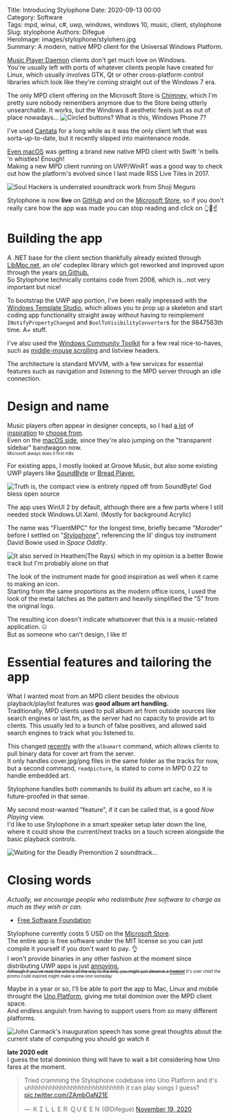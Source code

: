 Title: Introducing Stylophone
Date: 2020-09-13 00:00  
Category: Software  
Tags: mpd, winui, c#, uwp, windows, windows 10, music, client, stylophone
Slug: stylophone
Authors: Difegue  
HeroImage: images/stylophone/stylohero.jpg  
Summary: A modern, native MPD client for the Universal Windows Platform.  

[Music Player Daemon](https://www.musicpd.org/) clients don't get much love on Windows.  
You're usually left with ports of whatever clients people have created for Linux, which usually involves GTK, Qt or other cross-platform control libraries which look like they're coming straight out of the Windows 7 era.  

The only MPD client offering on the Microsoft Store is [Chimney](https://www.microsoft.com/en-us/p/chimney/9wzdncrfj6jx), which I'm pretty sure nobody remembers anymore due to the Store being utterly unsearchable. It works, but the Windows 8 aesthetic feels just as out of place nowadays...
![Circled buttons? What *is* this, Windows Phone 7?]({static}/images/stylophone/chimney.jpg)  

I've used [Cantata](https://github.com/CDrummond/cantata) for a long while as it was the only client left that was sorta-up-to-date, but it recently slipped into maintenance mode.  

[Even macOS](https://persephone.fm/) was getting a brand new native MPD client with Swift 'n bells 'n whistles! Enough!  
Making a new MPD client running on UWP/WinRT was a good way to check out how the platform's evolved since I last made RSS Live Tiles in 2017.  

![Soul Hackers is underrated soundtrack work from Shoji Meguro]({static}/images/stylophone/stylophone.png)  

Stylophone is now **live** on [GitHub](https://github.com/Difegue/Stylophone) and on the [Microsoft Store](https://www.microsoft.com/store/apps/9NCB693428T8), so if you don't really care how the app was made you can stop reading and click on 👆👀☝  

# Building the app

A .NET base for the client section thankfully already existed through [LibMpc.net](https://archive.codeplex.com/?p=libmpc), an ole' codeplex library which got reworked and improved upon through the years [on Github.](https://github.com/glucaci/MpcNET)  
So Stylophone technically contains code from 2008, which is...not very important but nice!  

To bootstrap the UWP app portion, I've been really impressed with the [Windows Template Studio](https://docs.microsoft.com/en-us/windows/uwp/design/windows-template-studio/), which allows you to prop up a skeleton and start coding app functionality straight away without having to reimplement `INotifyPropertyChanged` and `BoolToVisibilityConverter`s for the 9847563th time. A+ stuff.  

I've also used the [Windows Community Toolkit](https://github.com/windows-toolkit/WindowsCommunityToolkit) for a few real nice-to-haves, such as [middle-mouse scrolling](https://github.com/windows-toolkit/WindowsCommunityToolkit/tree/master/Microsoft.Toolkit.Uwp.UI/Extensions/ScrollViewer) and listview headers.  

The architecture is standard MVVM, with a few services for essential features such as navigation and listening to the MPD server through an idle connection.  

# Design and name

Music players often appear in designer concepts, so I had [a lot](https://twitter.com/zeealeid/status/1262382516591345674) of [inspiration](https://twitter.com/ImShashankDogra/status/1144380971485057024) to [choose from](https://twitter.com/define_studio/status/1297163374812266496).  
Even on the [macOS side,](https://twitter.com/jsngr/status/1280619068794470402) since they're also jumping on the "transparent sidebar" bandwagon now.  
<sup><sub>Microsoft always does it first m8s</sub></sup>  

For existing apps, I mostly looked at Groove Music, but also some existing UWP players like [SoundByte](https://github.com/DominicMaas/SoundByteOSS) or [Bread Player.](https://github.com/thecodrr/BreadPlayer)

![Truth is, the compact view is entirely ripped off from SoundByte! God bless open source]({static}/images/stylophone/stylophone2.jpg)  

The app uses WinUI 2 by default, although there are a few parts where I still needed stock Windows.UI.Xaml. (Mostly for background Acrylic)  

The name was "FluentMPC" for the longest time, briefly became "Moroder" before I settled on "[Stylophone](https://en.wikipedia.org/wiki/Stylophone)", referencing the lil' dingus toy instrument David Bowie used in *Space Oddity*.  

![It also served in Heathen(The Rays) which in my opinion is a better Bowie track but I'm probably alone on that]({static}/images/stylophone/styloicon.jpg)  

The look of the instrument made for good inspiration as well when it came to making an icon.  
Starting from the same proportions as the modern office icons, I used the look of the metal latches as the pattern and heavily simplified the "S" from the original logo.  

The resulting icon doesn't indicate whatsoever that this is a music-related application. 🤐  
But as someone who can't design, I like it!  

# Essential features and tailoring the app

What I wanted most from an MPD client besides the obvious playback/playlist features was **good album art handling.**  
Traditionally, MPD clients used to pull album art from outside sources like search engines or last.fm, as the server had no capacity to provide art to clients. This usually led to a bunch of false positives, and allowed said search engines to track what you listened to.  

This changed [recently](https://github.com/MusicPlayerDaemon/MPD/issues/42) with the `albumart` command, which allows clients to pull binary data for cover art from the server.  
It only handles cover.jpg/png files in the same folder as the tracks for now, but a second command, `readpicture`, is stated to come in MPD 0.22 to handle embedded art.  

Stylophone handles both commands to build its album art cache, so it is future-proofed in that sense.  

My second most-wanted "feature", if it can be called that, is a good _Now Playing_ view.  
I'd like to use Stylophone in a smart speaker setup later down the line, where it could show the current/next tracks on a touch screen alongside the basic playback controls.  

![Waiting for the Deadly Premonition 2 soundtrack...]({static}/images/stylophone/stylophone3.jpg)  

# Closing words  

_Actually, we encourage people who redistribute free software to charge as much as they wish or can._  
- [Free Software Foundation](https://www.gnu.org/philosophy/selling.en.html)  

Stylophone currently costs 5 USD on the [Microsoft Store](https://www.microsoft.com/store/apps/9NCB693428T8).  
The entire app is free software under the MIT license so you can just compile it yourself if you don't want to pay. 👌  
I won't provide binaries in any other fashion at the moment since distributing UWP apps is just [annoying.](https://github.com/microsoft/ProjectReunion/issues/128)  
<sup><sub><strike>Although if you've read the article all the way to the end, you might just deserve a [freebie!](http://go.microsoft.com/fwlink/?LinkId=532540&mstoken=CK394-4WW3G-DDJP6-2MC92-WP49Z)</strike> It's over chief the promo code expired might make a new one someday</sup></sub>  


Maybe in a year or so, I'll be able to port the app to Mac, Linux and mobile throught the [Uno Platform](https://platform.uno/blog/announncing-uno-platform-3-0-linux-support-fluent-material-and-more/), giving me total dominion over the MPD client space.  
And endless anguish from having to support users from so many different platforms.  

![John Carmack's inauguration speech has some great thoughts about the current state of computing you should go watch it]({static}/images/coolmeme.jpg)

**late 2020 edit**  
I guess the total dominion thing will have to wait a bit considering how Uno fares at the moment.  

<blockquote class="twitter-tweet"><p lang="en" dir="ltr">Tried cramming the Stylophone codebase into Uno Platform and it&#39;s uhhhhhhhhhhhhhhhhhhhhhhhhhhh it can play songs I guess? <a href="https://t.co/ZAmbOaN21E">pic.twitter.com/ZAmbOaN21E</a></p>&mdash; ＫＩＬＬＥＲ ＱＵＥＥＮ (@Difegue) <a href="https://twitter.com/Difegue/status/1329221609652105217?ref_src=twsrc%5Etfw">November 19, 2020</a></blockquote> <script async src="https://platform.twitter.com/widgets.js" charset="utf-8"></script>  
